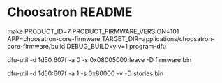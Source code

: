 # Choosatron README

make PRODUCT_ID=7 PRODUCT_FIRMWARE_VERSION=101 APP=choosatron-core-firmware TARGET_DIR=applications/choosatron-core-firmware/build DEBUG_BUILD=y v=1 program-dfu


dfu-util -d 1d50:607f -a 0 -s 0x08005000:leave -D firmware.bin

dfu-util -d 1d50:607f -a 1 -s 0x80000 -v -D stories.bin